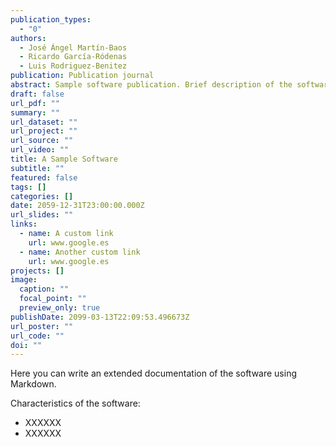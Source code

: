 ```yaml
---
publication_types:
  - "0"
authors:
  - José Ángel Martín-Baos
  - Ricardo García-Ródenas
  - Luis Rodriguez-Benitez
publication: Publication journal
abstract: Sample software publication. Brief description of the software in 1-3 lines.
draft: false
url_pdf: ""
summary: ""
url_dataset: ""
url_project: ""
url_source: ""
url_video: ""
title: A Sample Software
subtitle: ""
featured: false
tags: []
categories: []
date: 2059-12-31T23:00:00.000Z
url_slides: ""
links:
  - name: A custom link
    url: www.google.es
  - name: Another custom link
    url: www.google.es
projects: []
image:
  caption: ""
  focal_point: ""
  preview_only: true
publishDate: 2099-03-13T22:09:53.496673Z
url_poster: ""
url_code: ""
doi: ""
---
```


Here you can write an extended documentation of the software using Markdown.

Characteristics of the software:
- XXXXXX
- XXXXXX

